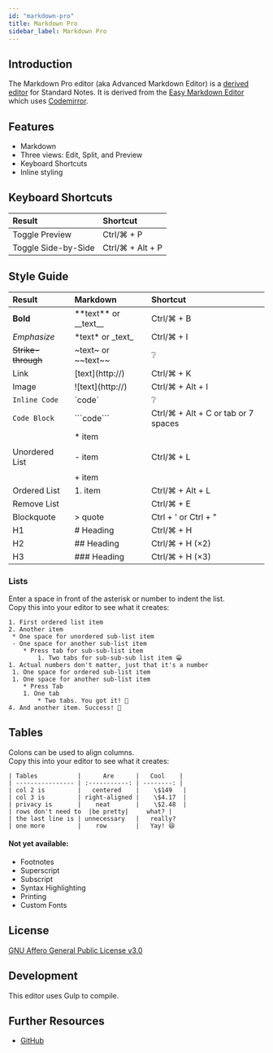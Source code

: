 ```yaml
---
id: "markdown-pro"
title: Markdown Pro
sidebar_label: Markdown Pro
---
```


## Introduction

The Markdown Pro editor (aka Advanced Markdown Editor) is a [derived editor](https://standardnotes.org/help/77/what-are-editors) for Standard Notes. It is derived from the [Easy Markdown Editor](https://github.com/Ionaru/easy-markdown-editor) which uses [Codemirror](https://github.com/codemirror/codemirror).

## Features

- Markdown
- Three views: Edit, Split, and Preview
- Keyboard Shortcuts
- Inline styling

## Keyboard Shortcuts

| Result              | Shortcut         |
| :------------------ | :--------------- |
| Toggle Preview      | Ctrl/⌘ + P       |
| Toggle Side-by-Side | Ctrl/⌘ + Alt + P |

## Style Guide

| Result             | Markdown                                  | Shortcut                            |
| :----------------- | :---------------------------------------- | :---------------------------------- |
| **Bold**           | \*\*text\*\* or \_\_text\_\_              | Ctrl/⌘ + B                          |
| _Emphasize_        | \*text\* or \_text\_                      | Ctrl/⌘ + I                          |
| ~~Strike-through~~ | \~text\~ or \~\~text\~\~                  | ❔                                  |
| Link               | [text]\(http://)                          | Ctrl/⌘ + K                          |
| Image              | ![text]\(http://)                         | Ctrl/⌘ + Alt + I                    |
| `Inline Code`      | \`code\`                                  | ❔                                  |
| `Code Block`       | \`\`\`code\`\`\`                          | Ctrl/⌘ + Alt + C or tab or 7 spaces |
| Unordered List     | \* item <br></br> - item <br></br> + item | Ctrl/⌘ + L                          |
| Ordered List       | 1. item                                   | Ctrl/⌘ + Alt + L                    |
| Remove List        |                                           | Ctrl/⌘ + E                          |
| Blockquote         | \> quote                                  | Ctrl + ' or Ctrl + "                |
| H1                 | # Heading                                 | Ctrl/⌘ + H                          |
| H2                 | ## Heading                                | Ctrl/⌘ + H (×2)                     |
| H3                 | ### Heading                               | Ctrl/⌘ + H (×3)                     |

### Lists

Enter a space in front of the asterisk or number to indent the list.  
Copy this into your editor to see what it creates:

```
1. First ordered list item
2. Another item
 * One space for unordered sub-list item
 - One space for another sub-list item
    * Press tab for sub-sub-list item
  		1. Two tabs for sub-sub-sub list item 😀
1. Actual numbers don't matter, just that it's a number
 1. One space for ordered sub-list item
 1. One space for another sub-list item
    * Press Tab
    1. One tab
	    * Two tabs. You got it! 👏
4. And another item. Success! 🎉
```

## Tables

Colons can be used to align columns.  
Copy this into your editor to see what it creates:

```
| Tables           |      Are      |   Cool    |
| ---------------- | :-----------: | --------: |
| col 2 is         |   centered    |    \$149   |
| col 3 is         | right-aligned |    \$4.17  |
| privacy is       |    neat       |    \$2.48  |
| rows don't need to  |be pretty|     what? |
| the last line is | unnecessary   |   really?
| one more         |    row        |   Yay! 😆
```

#### Not yet available:

- Footnotes
- Superscript
- Subscript
- Syntax Highlighting
- Printing
- Custom Fonts

## License

[GNU Affero General Public License v3.0](https://github.com/standardnotes/advanced-markdown-editor/blob/master/LICENSE)

## Development

This editor uses Gulp to compile.

## Further Resources

- [GitHub](https://github.com/standardnotes/advanced-markdown-editor)
